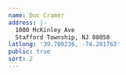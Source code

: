 ```yaml
---
name: Doc Cramer
address: |-
  1000 McKinley Ave
  Stafford Township, NJ 08050
latlong: '39.700236, -74.281763'
public: true
sort: 2
---
```

 
